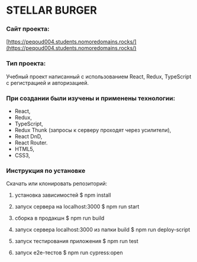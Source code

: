 #  STELLAR BURGER

### Сайт проекта:
 [https://peqoud004.students.nomoredomains.rocks/](https://peqoud004.students.nomoredomains.rocks/)

### Тип проекта: 
 Учебный проект написанный с использованием React, Redux, TypeScript с регистрацией и авторизацией.


### При создании были изучены и применены технологии:
* React,
* Redux,
* TypeScript,
* Redux Thunk (запросы к серверу проходят через усилители),
* React DnD,
* React Router.
* HTML5,
* CSS3,

### Инструкция по установке
Скачать или клонировать репозиторий:

1. установка зависимостей
$ npm install

2. запуск сервера на localhost:3000
$ npm run start

3. сборка в продакшн
$ npm run build

4. запуск сервера localhost:3000 из папки build
$ npm run deploy-script

5. запуск тестирования приложения
$ npm run test

6. запуск e2e-тестов
$ npm run cypress:open






